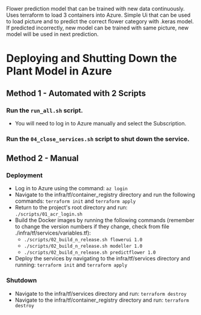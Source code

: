 Flower prediction model that can be trained with new data continuously. Uses terraform to load 3 containers into Azure. Simple Ui that can be used to load picture and to predict the correct flower category with .keras model. If predicted incorrectly, new model can be trained with same picture, new model will be used in next prediction.

<!---
# Kasvimallin käyttöönotto, sekä alasajo Azuressa.

## Tapa 1

### Aja ```run_all.sh``` scripti.

- Joudut kirjautumaan manuaalisesti Azureen sisään, sekä valitsemaan Subscriptionin.

### Aja ```04_close_services.sh``` scripti sammuttaaksesi palvelun.

## Tapa 2 - manuaalinen

### Ylösajo
- Kirjaudu azureen sisään komennolla ```az login```
- mene kansioon infra/tf/container_registry ja aja komennot ```terraform init``` sekä ```terraform apply```
- mene takaisin projektin root kansioon ja aja ```./scripts/01_acr_login.sh```
- Rakenna docker imaget ajamalla komennot (muista muuttaa numerot mikäli versio vaihtuu, tarkista tiedostosta ./infra/tf/services/variables.tf):
  - ```./scripts/02_build_n_release.sh flowerui 1.0```
  - ```./scripts/02_build_n_release.sh modeller 1.0```
  - ```./scripts/02_build_n_release.sh predictflower 1.0```

- Rakenna servicet, menemällä kansioon infra/tf/services ja ajamalla komennot: ```terraform init``` ja ```terraform apply```

### Alasajo.

- mene kansioon infra/tf/services ja aja komento: ```terraform destroy```
- mene kansioon infra/tf/container_registry ja aja komento: ```terraform destroy```
--->
#

# Deploying and Shutting Down the Plant Model in Azure
## Method 1 - Automated with 2 Scripts
### Run the ``run_all.sh`` script.
- You will need to log in to Azure manually and select the Subscription.

### Run the ``04_close_services.sh`` script to shut down the service.

## Method 2 - Manual
### Deployment
- Log in to Azure using the command: ``az login``
- Navigate to the infra/tf/container_registry directory and run the following commands:
``terraform init`` and ``terraform apply``
- Return to the project's root directory and run:
``./scripts/01_acr_login.sh``
- Build the Docker images by running the following commands (remember to change the version numbers if they change, check from file ./infra/tf/services/variables.tf):
  - ``./scripts/02_build_n_release.sh flowerui 1.0``
  - ``./scripts/02_build_n_release.sh modeller 1.0``
  - ``./scripts/02_build_n_release.sh predictflower 1.0``
- Deploy the services by navigating to the infra/tf/services directory and running:
``terraform init`` and ``terraform apply``

### Shutdown
- Navigate to the infra/tf/services directory and run:
``terraform destroy``
- Navigate to the infra/tf/container_registry directory and run:
``terraform destroy``
